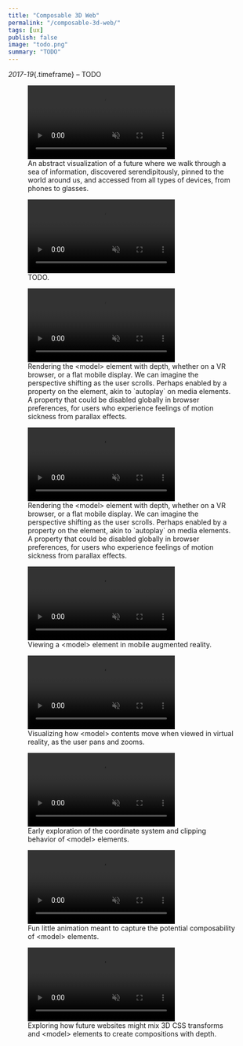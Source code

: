 ```yaml
---
title: "Composable 3D Web"
permalink: "/composable-3d-web/"
tags: [ux]
publish: false
image: "todo.png"
summary: "TODO"
---
```


_2017-19_{.timeframe} – TODO

<figure>
        <video playsinline autoplay loop muted controls>
                <source src="img/ciwv/city-full.webm" type="video/webm; codecs=vp9,opus"></source>
                <source src="img/ciwv/city-full.mp4" type="video/mp4"></source>
        </video>
        <figcaption>An abstract visualization of a future where we walk through a sea of information, discovered serendipitously, pinned to the world around us, and accessed from all types of devices, from phones to glasses.</figcaption>
</figure>

<figure>
        <video playsinline autoplay loop muted controls>
                <source src="img/ciwv/css-3d-news.webm" type="video/webm; codecs=vp9,opus"></source>
                <source src="img/ciwv/css-3d-news.mp4" type="video/mp4"></source>
        </video>
        <figcaption>TODO.</figcaption>
</figure>

<figure>
        <video playsinline autoplay loop muted controls>
                <source src="img/ciwv/model-furniture-interoperability.webm" type="video/webm; codecs=vp9,opus"></source>
                <source src="img/ciwv/model-furniture-interoperability.mp4" type="video/mp4"></source>
        </video>
        <figcaption>Rendering the &#60;model&#62; element with depth, whether on a VR browser, or a flat mobile display. We can imagine the perspective shifting as the user scrolls. Perhaps enabled by a property on the element, akin to `autoplay` on media elements. A property that could be disabled globally in browser preferences, for users who experience feelings of motion sickness from parallax effects.</figcaption>
</figure>

<figure>
        <video playsinline autoplay loop muted controls>
                <source src="img/ciwv/model-furniture-interoperability.webm" type="video/webm; codecs=vp9,opus"></source>
                <source src="img/ciwv/model-furniture-interoperability.mp4" type="video/mp4"></source>
        </video>
        <figcaption>Rendering the &#60;model&#62; element with depth, whether on a VR browser, or a flat mobile display. We can imagine the perspective shifting as the user scrolls. Perhaps enabled by a property on the element, akin to `autoplay` on media elements. A property that could be disabled globally in browser preferences, for users who experience feelings of motion sickness from parallax effects.</figcaption>
</figure>

<figure>
        <video playsinline autoplay loop muted controls>
                <source src="img/ciwv/model-furniture-ar.webm" type="video/webm; codecs=vp9,opus"></source>
                <source src="img/ciwv/model-furniture-ar.mp4" type="video/mp4"></source>
        </video>
        <figcaption>Viewing a &#60;model&#62; element in mobile augmented reality.</figcaption>
</figure>

<figure>
        <video playsinline autoplay loop muted controls>
                <source src="img/ciwv/model-carconfig.webm" type="video/webm; codecs=vp9,opus"></source>
                <source src="img/ciwv/model-carconfig.mp4" type="video/mp4"></source>
        </video>
        <figcaption>Visualizing how &#60;model&#62; contents move when viewed in virtual reality, as the user pans and zooms.</figcaption>
</figure>

<figure>
        <video playsinline autoplay loop muted controls>
                <source src="img/ciwv/model-coordinates.webm" type="video/webm; codecs=vp9,opus"></source>
                <source src="img/ciwv/model-coordinates.mp4" type="video/mp4"></source>
        </video>
        <figcaption>Early exploration of the coordinate system and clipping behavior of &#60;model&#62; elements.</figcaption>
</figure>

<figure>
        <video playsinline autoplay loop muted controls>
                <source src="img/ciwv/model-remix-everything.webm" type="video/webm; codecs=vp9,opus"></source>
                <source src="img/ciwv/model-remix-everything.mp4" type="video/mp4"></source>
        </video>
        <figcaption>Fun little animation meant to capture the potential composability of &#60;model&#62; elements.</figcaption>
</figure>

<figure>
        <video playsinline autoplay loop muted controls>
                <source src="img/ciwv/3d-layout.webm" type="video/webm; codecs=vp9,opus"></source>
                <source src="img/ciwv/3d-layout.mp4" type="video/mp4"></source>
        </video>
        <figcaption>Exploring how future websites might mix 3D CSS transforms and &#60;model&#62; elements to create compositions with depth.</figcaption>
</figure>